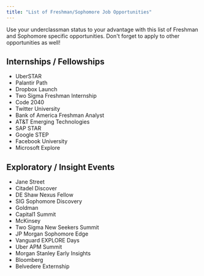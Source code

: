 ```yaml
---
title: "List of Freshman/Sophomore Job Opportunities"
---
```


Use your underclassman status to your advantage with this list of Freshman and Sophomore specific opportunities. Don't forget to apply to other opportunities as well!     

## Internships / Fellowships
- UberSTAR
- Palantir Path
- Dropbox Launch
- Two Sigma Freshman Internship
- Code 2040
- Twitter University
- Bank of America Freshman Analyst
- AT&T Emerging Technologies
- SAP STAR
- Google STEP
- Facebook University
- Microsoft Explore

## Exploratory / Insight Events
- Jane Street
- Citadel Discover
- DE Shaw Nexus Fellow
- SIG Sophomore Discovery
- Goldman
- Capital1 Summit
- McKinsey
- Two Sigma New Seekers Summit
- JP Morgan Sophomore Edge
- Vanguard EXPLORE Days
- Uber APM Summit
- Morgan Stanley Early Insights
- Bloomberg
- Belvedere Externship
